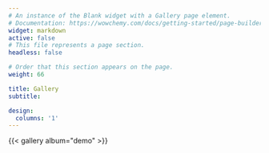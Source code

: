 ```yaml
---
# An instance of the Blank widget with a Gallery page element.
# Documentation: https://wowchemy.com/docs/getting-started/page-builder/
widget: markdown
active: false 
# This file represents a page section.
headless: false

# Order that this section appears on the page.
weight: 66

title: Gallery
subtitle:

design:
  columns: '1'
---
```


{{< gallery album="demo" >}}
